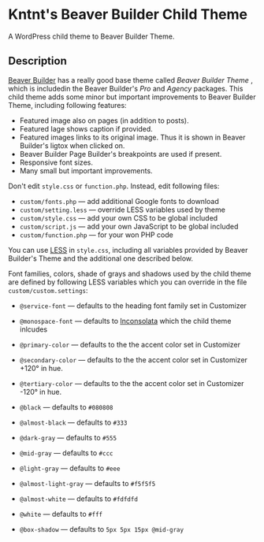 # Kntnt's Beaver Builder Child Theme

A WordPress child theme to Beaver Builder Theme.

## Description

[Beaver Builder](https://www.wpbeaverbuilder.com/) has a really good base theme called *Beaver Builder Theme* , which is includedin the Beaver Builder's *Pro* and *Agency* packages. This child theme adds some minor but important improvements to Beaver Builder Theme, including following features:

* Featured image also on pages (in addition to posts).
* Featured Iage shows caption if provided.
* Featured images links to its original image. Thus it is shown in Beaver Builder's ligtox when clicked on.
* Beaver Builder Page Builder's breakpoints are used if present.
* Responsive font sizes.
* Many small but important improvements.

Don't edit `style.css` or `function.php`. Instead, edit following files:

* `custom/fonts.php` — add additional Google fonts to download
* `custom/setting.less` — override  LESS variables used by theme
* `custom/style.css` — add your own CSS to be global included
* `custom/script.js`  — add your own JavaScript to be global included
* `custom/function.php` — for your won PHP code

You can use [LESS](http://lesscss.org/) in `style.css`, including all variables provided by Beaver Builder's Theme and the additional one described below.

Font families, colors, shade of grays and shadows used by the child theme are defined by following LESS variables which you can override in the file `custom/custom.settings`:

- `@service-font` — defaults to the heading font family set in Customizer

- `@monospace-font` — defaults to [Inconsolata](https://fonts.google.com/specimen/Inconsolata) which the child theme inlcudes

- `@primary-color` — defaults to the the accent color set in Customizer

- `@secondary-color` — defaults to the the accent color set in Customizer +120° in hue.

- `@tertiary-color` — defaults to the the accent color set in Customizer -120° in hue.

- `@black` — defaults to `#080808`

- `@almost-black` — defaults to `#333`

- `@dark-gray` — defaults to `#555`

- `@mid-gray` — defaults to `#ccc`

- `@light-gray` — defaults to `#eee`

- `@almost-light-gray` — defaults to `#f5f5f5`

- `@almost-white` — defaults to `#fdfdfd`

- `@white` — defaults to `#fff`

- `@box-shadow` — defaults to `5px 5px 15px @mid-gray`
